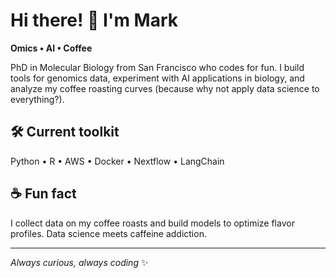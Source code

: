 # Hi there! 👋 I'm Mark

**Omics • AI • Coffee**

PhD in Molecular Biology from San Francisco who codes for fun. I build tools for genomics data, experiment with AI applications in biology, and analyze my coffee roasting curves (because why not apply data science to everything?).

## 🛠️ Current toolkit
Python • R • AWS • Docker • Nextflow • LangChain

## ☕ Fun fact
I collect data on my coffee roasts and build models to optimize flavor profiles. Data science meets caffeine addiction.

---

*Always curious, always coding* ✨